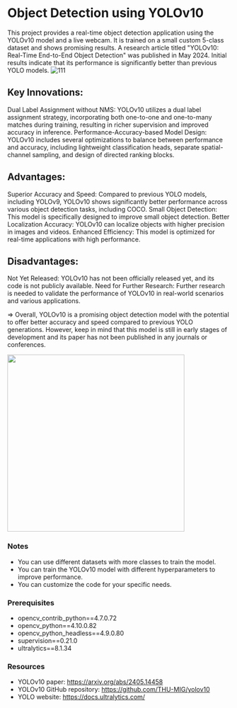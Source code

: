 ﻿# Object Detection using YOLOv10
 
This project provides a real-time object detection application using the YOLOv10 model and a live webcam. It is trained on a small custom 5-class dataset and shows promising results.
A research article titled "YOLOv10: Real-Time End-to-End Object Detection" was published in May 2024. Initial results indicate that its performance is significantly better than previous YOLO models.
![111](https://github.com/sina-razaghi/YOLO_v10/assets/47954697/cb215fbe-b4ce-42d2-b50b-4010546f7aff)

## Key Innovations:
Dual Label Assignment without NMS: YOLOv10 utilizes a dual label assignment strategy, incorporating both one-to-one and one-to-many matches during training, resulting in richer supervision and improved accuracy in inference.
Performance-Accuracy-based Model Design: YOLOv10 includes several optimizations to balance between performance and accuracy, including lightweight classification heads, separate spatial-channel sampling, and design of directed ranking blocks.

## Advantages:
Superior Accuracy and Speed: Compared to previous YOLO models, including YOLOv9, YOLOv10 shows significantly better performance across various object detection tasks, including COCO.
Small Object Detection: This model is specifically designed to improve small object detection.
Better Localization Accuracy: YOLOv10 can localize objects with higher precision in images and videos.
Enhanced Efficiency: This model is optimized for real-time applications with high performance.

## Disadvantages:
Not Yet Released: YOLOv10 has not been officially released yet, and its code is not publicly available.
Need for Further Research: Further research is needed to validate the performance of YOLOv10 in real-world scenarios and various applications.

=> Overall, YOLOv10 is a promising object detection model with the potential to offer better accuracy and speed compared to previous YOLO generations. However, keep in mind that this model is still in early stages of development and its paper has not been published in any journals or conferences.

<img src="https://github.com/sina-razaghi/YOLO_v10/assets/47954697/ec33ab8b-b9db-46c5-8b08-1058746c9d5a" width="400" />

### Notes
- You can use different datasets with more classes to train the model.
- You can train the YOLOv10 model with different hyperparameters to improve performance.
- You can customize the code for your specific needs.

### Prerequisites
- opencv_contrib_python==4.7.0.72
- opencv_python==4.10.0.82
- opencv_python_headless==4.9.0.80
- supervision==0.21.0
- ultralytics==8.1.34

### Resources
- YOLOv10 paper: https://arxiv.org/abs/2405.14458
- YOLOv10 GitHub repository: https://github.com/THU-MIG/yolov10
- YOLO website: https://docs.ultralytics.com/
